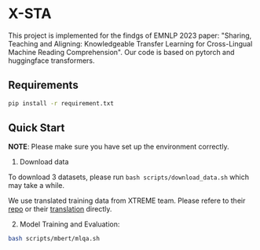 # X-STA

This project is implemented for the findgs of EMNLP 2023 paper: "Sharing, Teaching and Aligning: Knowledgeable Transfer Learning for Cross-Lingual Machine Reading Comprehension". Our code is based on pytorch and huggingface transformers.

## Requirements
```bash
pip install -r requirement.txt
```

## Quick Start

**NOTE**: Please make sure you have set up the environment correctly. 

1. Download data

To download 3 datasets, please run `bash scripts/download_data.sh` which may take a while.

We use translated training data from XTREME team. Please refere to their [repo](https://github.com/google-research/xtreme) or their [translation](https://console.cloud.google.com/storage/browser/xtreme_translations) directly.

2. Model Training and Evaluation:
```bash
bash scripts/mbert/mlqa.sh
```
